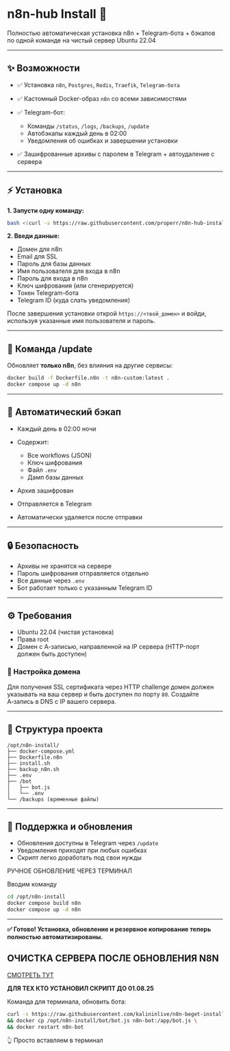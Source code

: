 # n8n-hub Install 🌌

Полностью автоматическая установка n8n + Telegram-бота + бэкапов по одной команде на чистый сервер Ubuntu 22.04

---

## ✨ Возможности

* ✅ Установка `n8n`, `Postgres`, `Redis`, `Traefik`, `Telegram-бота`
* ✅ Кастомный Docker-образ `n8n` со всеми зависимостями
* ✅ Telegram-бот:

  * Команды `/status`, `/logs`, `/backups`, `/update`
  * Автобэкапы каждый день в 02:00
  * Уведомления об ошибках и завершении установки
* ✅ Зашифрованные архивы с паролем в Telegram + автоудаление с сервера

---

## ⚡ Установка

**1. Запусти одну команду:**

```bash
bash <(curl -s https://raw.githubusercontent.com/properr/n8n-hub-install/refs/heads/main/install.sh)
```

**2. Введи данные:**

* Домен для n8n
* Email для SSL
* Пароль для базы данных
* Имя пользователя для входа в n8n
* Пароль для входа в n8n
* Ключ шифрования (или сгенерируется)
* Токен Telegram-бота
* Telegram ID (куда слать уведомления)

После завершения установки открой `https://<твой_домен>` и войди, используя указанные имя пользователя и пароль.

---

## 🚀 Команда /update

Обновляет **только n8n**, без влияния на другие сервисы:

```bash
docker build -f Dockerfile.n8n -t n8n-custom:latest .
docker compose up -d n8n
```

---

## 📅 Автоматический бэкап

* Каждый день в 02:00 ночи
* Содержит:

  * Все workflows (JSON)
  * Ключ шифрования
  * Файл `.env`
  * Дамп базы данных
* Архив зашифрован
* Отправляется в Telegram
* Автоматически удаляется после отправки

---

## 🔒 Безопасность

* Архивы не хранятся на сервере
* Пароль шифрования отправляется отдельно
* Все данные через `.env`
* Бот работает только с указанным Telegram ID

---

## ⚙ Требования

* Ubuntu 22.04 (чистая установка)
* Права root
* Домен с А-записью, направленной на IP сервера (HTTP-порт должен быть доступен)

### 📡 Настройка домена

Для получения SSL сертификата через HTTP challenge домен должен указывать на ваш
сервер и быть доступен по порту `80`. Создайте A‑запись в DNS с IP вашего сервера.

---

## 📄 Структура проекта

```
/opt/n8n-install/
├── docker-compose.yml
├── Dockerfile.n8n
├── install.sh
├── backup_n8n.sh
├── .env
├── /bot
│   ├── bot.js
│   └── .env
└── /backups (временные файлы)
```

---

## 🚀 Поддержка и обновления

* Обновления доступны в Telegram через `/update`
* Уведомления приходят при любых ошибках
* Скрипт легко доработать под свои нужды

РУЧНОЕ ОБНОВЛЕНИЕ ЧЕРЕЗ ТЕРМИНАЛ

Вводим команду
```bash
cd /opt/n8n-install
docker compose build n8n
docker compose up -d n8n
```

---

**✅ Готово! Установка, обновление и резервное копирование теперь полностью автоматизированы.**

## ОЧИСТКА СЕРВЕРА ПОСЛЕ ОБНОВЛЕНИЯ N8N

[СМОТРЕТЬ ТУТ](https://www.notion.so/idirectsmm/N8N-21e6b62f009680ba8bd9e7c325a9f21b)


**ДЛЯ ТЕХ КТО УСТАНОВИЛ СКРИПТ ДО 01.08.25**

Команда для терминала, обновить бота: 
```bash
curl -s https://raw.githubusercontent.com/kalininlive/n8n-beget-install/main/bot/bot.js -o /opt/n8n-install/bot/bot.js \
&& docker cp /opt/n8n-install/bot/bot.js n8n-bot:/app/bot.js \
&& docker restart n8n-bot
```
👆 Просто вставляем в терминал
